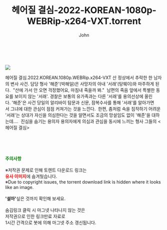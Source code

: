 ﻿---
layout: post
title:  "    헤어질 결심-2022-KOREAN-1080p-WEBRip-x264-VXT.torrent"
author: John
categories: [ 영화 ]
tags: [  ]
image: https://torrentrj55.com/uploadfile/full/60b790440b95d3f697f669c712b1bb3ec76f7ef3.jpg 
description: "    헤어질 결심-2022-KOREAN-1080p-WEBRip-x264-VXT torrent 정보 공유"
toc: true
toc_sticky: true
---

<br>
<p><img src="https://torrentrj55.com/uploadfile/full/60b790440b95d3f697f669c712b1bb3ec76f7ef3.jpg"/></p>
 헤어질 결심.2022.KOREAN.1080p.WEBRip.x264-VXT 산 정상에서 추락한 한 남자의 변사 사건. 담당 형사 '해준'(박해일)은 사망자의 아내 '서래'(탕웨이)와 마주하게 된다.  "산에 가서 안 오면 걱정했어요, 마침내 죽을까 봐."  남편의 죽음 앞에서 특별한 동요를 보이지 않는 '서래'. 경찰은 보통의 유가족과는 다른 '서래'를 용의선상에 올린다. '해준'은 사건 당일의 알리바이 탐문과 신문, 잠복수사를 통해 '서래'를 알아가면서 그녀에 대한 관심이 점점 커져가는 것을 느낀다.  한편, 좀처럼 속을 짐작하기 어려운 '서래'는 상대가 자신을 의심한다는 것을 알면서도 조금의 망설임도 없이 '해준'을 대하는데….  진심을 숨기는 용의자 용의자에게 의심과 관심을 동시에 느끼는 형사 그들의 <헤어질 결심> 
    
<br><br><br>
<p data-ke-size="size16"><b><span style="color: green;">주의사항</span></b><br /><br />※저작권 문제로 인해 토렌트 다운로드 링크는<br /><b><span style="color: red;">유사 이미지</span></b>에 숨겨뒀습니다.<br />※Due to copyright issues, the torrent download link is hidden where it looks like an image.<br /><br /><b>'설마'</b>싶은 것까지 확인해 보세요.<br /><br />숨김링크 클릭 시 마그넷 나타나지 않는 것은<br />저작권으로 인한 링크만료 자료로<br />1시간 간격으로 봇에 의해 마그넷 주소 갱신됩니다.</p>
